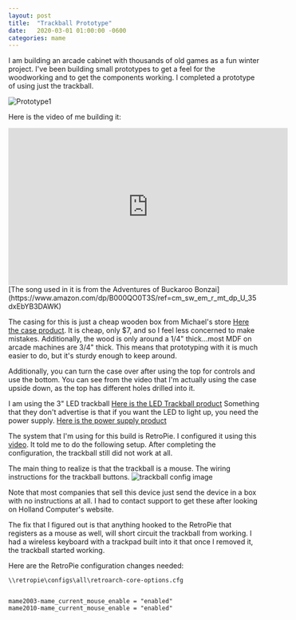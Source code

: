 ```yaml
---
layout: post
title:  "Trackball Prototype"
date:   2020-03-01 01:00:00 -0600
categories: mame
---
```


I am building an arcade cabinet with thousands of old games as a fun winter project. I've been building small prototypes to get a feel for the woodworking and to get the components working.  I completed a prototype of using just the trackball.

![Prototype1]({{site.baseurl}}/assets/img/trackball1.jpg)


Here is the video of me building it:
<iframe width="560" height="315" src="https://www.youtube.com/embed/Chl0-cEcpAM" frameborder="0" allow="accelerometer; autoplay; encrypted-media; gyroscope; picture-in-picture" allowfullscreen></iframe>
[The song used in it is from the Adventures of Buckaroo Bonzai](https://www.amazon.com/dp/B000QO0T3S/ref=cm_sw_em_r_mt_dp_U_35dxEbYB3DAWK)


The casing for this is just a cheap wooden box from Michael's store [Here the case product](https://www.michaels.com/wooden-photo-box-by-artminds/10385255.html).  It is cheap, only $7, and so I feel less concerned to make mistakes.  Additionally, the wood is only around a 1/4" thick...most MDF on arcade machines are 3/4" thick.  This means that prototyping with it is much easier to do, but it's sturdy enough to keep around.

Additionally, you can turn the case over after using the top for controls and use the bottom.  You can see from the video that I'm actually using the case upside down, as the top has different holes drilled into it.


I am using the 3" LED trackball [Here is the LED Trackball product](https://www.amazon.com/dp/B0711TKGFV/ref=cm_sw_em_r_mt_dp_U_BydxEbAH8K21W)
Something that they don't advertise is that if you want the LED to light up, you need the power supply.  [Here is the power supply product](https://www.hollandcomputers.com/store/pc/3-inch-arcade-game-LED-trackball-power-supply-with-2-pin-molex-connector-p11329.htm)


The system that I'm using for this build is RetroPie.  I configured it using this [video](https://youtu.be/BN4_tm4jvXg).  It told me to do the following setup.  After completing the configuration, the trackball still did not work at all.


The main thing to realize is that the trackball is a mouse.  The wiring instructions for the trackball buttons.
 ![trackball config image]({{site.baseurl}}/assets/img/trackball-config.png)


 Note that most companies that sell this device just send the device in a box with no instructions at all.  I had to contact support to get these after looking on Holland Computer's website.


 The fix that I figured out is that anything hooked to the RetroPie that registers as a mouse as well, will short circuit the trackball from working.  I had a wireless keyboard with a trackpad built into it that once I removed it, the trackball started working.


 Here are the RetroPie configuration changes needed:
```
\\retropie\configs\all\retroarch-core-options.cfg


mame2003-mame_current_mouse_enable = "enabled"
mame2010-mame_current_mouse_enable = "enabled"
```